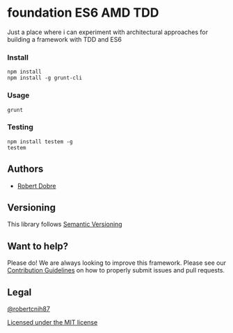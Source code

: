 # foundation ES6 AMD TDD
Just a place where i can experiment with architectural approaches for building a framework with TDD and ES6

### Install
	npm install
	npm install -g grunt-cli

### Usage
	grunt

### Testing
    npm install testem -g
    testem

## Authors ##

* [Robert Dobre](https://twitter.com/robert_cnih87)

## Versioning ##

This library follows [Semantic Versioning](http://semver.org)

## Want to help? ##

Please do! We are always looking to improve this framework. Please see our
[Contribution Guidelines](https://dobre-robert-marius/foundation-ES6-AMD-TDD/blob/master/CONTRIBUTING.md)
on how to properly submit issues and pull requests.

## Legal ##

[@robertcnih87](https://twitter.com/robert_cnih87)

[Licensed under the MIT license](http://www.opensource.org/licenses/mit-license.php)
